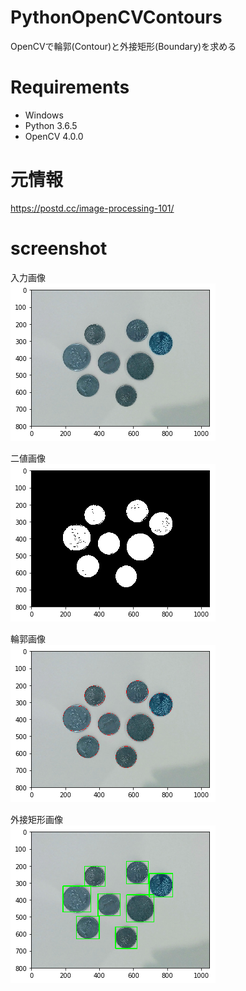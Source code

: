 # PythonOpenCVContours
OpenCVで輪郭(Contour)と外接矩形(Boundary)を求める

# Requirements
<ul>
<li>Windows
<li>Python 3.6.5</li>
<li>OpenCV 4.0.0</li>
</ul>

# 元情報
https://postd.cc/image-processing-101/

# screenshot
入力画像<br>
![screenshot](https://github.com/fukuzai/PythonOpenCVContours/blob/master/coins.png)

二値画像<br>
![screenshot](https://github.com/fukuzai/PythonOpenCVContours/blob/master/coins_binary.png)

輪郭画像<br>
![screenshot](https://github.com/fukuzai/PythonOpenCVContours/blob/master/coins_and_contours.png)

外接矩形画像<br>
![screenshot](https://github.com/fukuzai/PythonOpenCVContours/blob/master/bounding_img.png)
